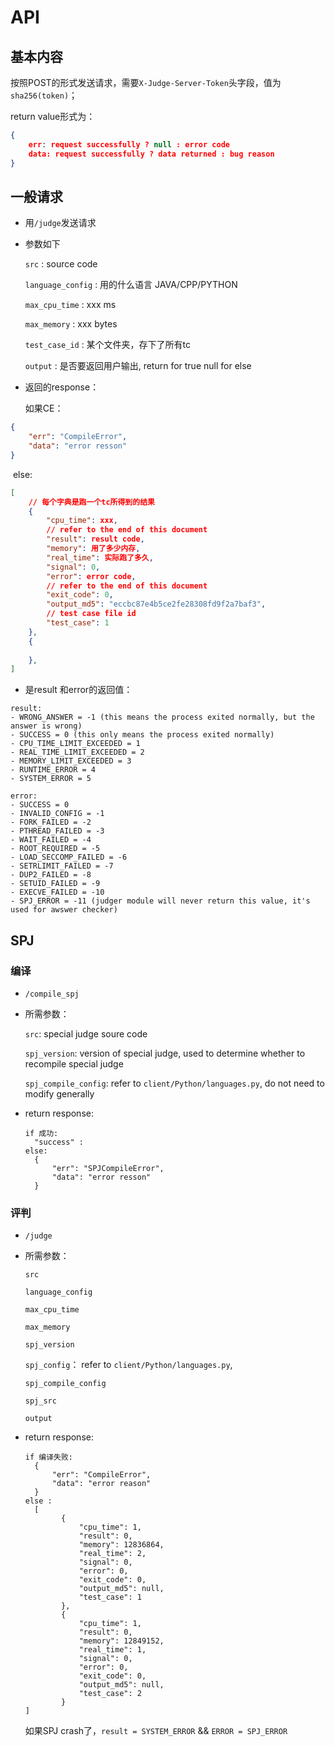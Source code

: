 # API

## 基本内容

按照POST的形式发送请求，需要`X-Judge-Server-Token`头字段，值为`sha256(token)`；

return value形式为：

```JSON
{
	err: request successfully ? null : error code
	data: request successfully ? data returned : bug reason
}
```



## 一般请求

* 用`/judge`发送请求

* 参数如下

  `src` : source code	

  `language_config` : 用的什么语言 JAVA/CPP/PYTHON

  `max_cpu_time` : xxx ms

  `max_memory`  : xxx bytes

  `test_case_id` : 某个文件夹，存下了所有tc

  `output` : 是否要返回用户输出, return for true null for else

* 返回的response：

  如果CE：

```json
{
    "err": "CompileError", 
    "data": "error resson"
}
```

​	else:

```JSON
[
    // 每个字典是跑一个tc所得到的结果
    {
        "cpu_time": xxx,
        // refer to the end of this document
        "result": result code,
        "memory": 用了多少内存,
        "real_time": 实际跑了多久,
        "signal": 0,
        "error": error code,
        // refer to the end of this document
        "exit_code": 0,
        "output_md5": "eccbc87e4b5ce2fe28308fd9f2a7baf3",
        // test case file id
        "test_case": 1
    },
    {
    
    },
]
```

* 是result 和error的返回值：

```
result:
- WRONG_ANSWER = -1 (this means the process exited normally, but the answer is wrong)
- SUCCESS = 0 (this only means the process exited normally)
- CPU_TIME_LIMIT_EXCEEDED = 1
- REAL_TIME_LIMIT_EXCEEDED = 2
- MEMORY_LIMIT_EXCEEDED = 3
- RUNTIME_ERROR = 4
- SYSTEM_ERROR = 5

error:
- SUCCESS = 0
- INVALID_CONFIG = -1
- FORK_FAILED = -2
- PTHREAD_FAILED = -3
- WAIT_FAILED = -4
- ROOT_REQUIRED = -5
- LOAD_SECCOMP_FAILED = -6
- SETRLIMIT_FAILED = -7
- DUP2_FAILED = -8
- SETUID_FAILED = -9
- EXECVE_FAILED = -10
- SPJ_ERROR = -11 (judger module will never return this value, it's used for awswer checker)
```



## SPJ

### 编译

* `/compile_spj`

* 所需参数：

  `src`: special judge soure code

  `spj_version`: version of special judge, used to determine whether to recompile special judge

  `spj_compile_config`: refer to `client/Python/languages.py`, do not need to modify generally

* return response:

  ```
  if 成功: 
  	"success" : 
  else:
  	{
  		"err": "SPJCompileError", 
      	"data": "error resson"
	}
  ```
  
  

### 评判

* `/judge`

* 所需参数：

  `src`

  `language_config`

  `max_cpu_time`

  `max_memory`

  `spj_version`

  `spj_config`： refer to `client/Python/languages.py`,

  `spj_compile_config`

  `spj_src`

  `output`

* return response:

  ```
  if 编译失败:
  	{
      	"err": "CompileError", 
      	"data": "error reason"
  	}
  else :
  	[
          {
              "cpu_time": 1,
              "result": 0,
              "memory": 12836864,
              "real_time": 2,
              "signal": 0,
              "error": 0,
              "exit_code": 0,
              "output_md5": null,
              "test_case": 1
          },
          {
              "cpu_time": 1,
              "result": 0,
              "memory": 12849152,
              "real_time": 1,
              "signal": 0,
              "error": 0,
              "exit_code": 0,
              "output_md5": null,
              "test_case": 2
          }
  ]
  ```

  如果SPJ crash了，`result = SYSTEM_ERROR` && `ERROR = SPJ_ERROR`

